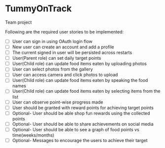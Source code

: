 # TummyOnTrack
Team project



Following are the required user stories to be implemented:

- [ ]	User can sign in using OAuth login flow
- [ ]	New user can create an account and add a profile
- [ ]	The current signed in user will be persisted across restarts
- [ ]	User(Parent role) can set daily target points
- [ ]	User(Child role) can update food items eaten by uploading photos
   - [ ]	User can select photos from the gallery
   - [ ]	User can access camera and click photos to upload
- [ ]	User(Child role) can update food items eaten by speaking the food names
- [ ]	User(Child role) can update food items eaten by selecting items from the list
- [ ]	User can observe point-wise progress made
- [ ]	User should be granted with reward points for achieving target points
- [ ]	Optional- User should be able shop fun rewards using the collected points
- [ ]	Optional- User should be able to share achievements on social media
- [ ]	Optional- User should be able to see a graph of food points vs time(weeks/months)
- [ ]	Optional- Messages to encourage the users to achieve their target
